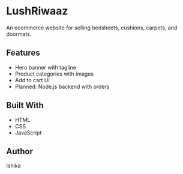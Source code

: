 # LushRiwaaz

An ecommerce website for selling bedsheets, cushions, carpets, and doormats.

## Features

- Hero banner with tagline
- Product categories with images
- Add to cart UI
- Planned: Node.js backend with orders

## Built With

- HTML
- CSS
- JavaScript

## Author
Ishika 
